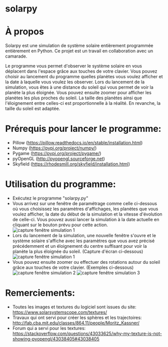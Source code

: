 # solarpy

# À propos

Solarpy est une simulation de système solaire entièrement programmée entièrement en Python. Ce projet est un travail en collaboration avec un camarade.

Le programme vous permet d'observer le système solaire en vous déplacent dans l'espace grâce aux touches de votre clavier. Vous pouvez choisir au lancement du programme quelles planètes vous voulez afficher et la date à laquelle vous voulez les observer.
Lors du lancement de la simulation, vous êtes à une distance du soleil qui vous permet de voir la planète la plus éloignée. Vous pouvez ensuite zoomer pour afficher les planètes les plus proches du soleil. La taille des planètes ainsi que l'éloignement entre celles-ci est proportionnelle à la réalité. En revanche, la taille du soleil est adaptée.


# Prérequis pour lancer le programme:
  - Pillow (https://pillow.readthedocs.io/en/stable/installation.html)
  - Numpy (https://pypi.org/project/numpy/)
  - Pygame (https://pypi.org/project/pygame/)
  - pyOpenGL (http://pyopengl.sourceforge.net)
  - Skyfield (https://rhodesmill.org/skyfield/installation.html)
  
  
# Utilisation du programme:
  - Exécutez le programme "solarpy.py"
  - Vous arrivez sur une fenêtre de paramétrage comme celle ci-dessous où vous choisissez les paramètres d'affichages, les planètes que vous voulez afficher, la date du début de la simulation et la vitesse d'évolution de celle-ci. Vous pouvez aussi lancer la simulation à la date actuelle en cliquant sur le bouton prévu pour cette action.
  ![capture fenêtre simulation 1](https://user-images.githubusercontent.com/46789972/55513635-77ea2f80-5666-11e9-941e-88186a0a5124.png)
  - Lors du lancement de la simulation, une nouvelle fenêtre s'ouvre et le système solaire s'affiche avec les paramètres que vous avez précisé précédemment et un éloignement du centre suffisant pour voir la planète la plus éloignée du soleil. (Capture d'écran ci-dessous)
  ![capture fenêtre simulation 1](https://user-images.githubusercontent.com/46789972/55514387-39557480-5668-11e9-9c01-ee55d80fc8e9.png)
  - Vous pouvez ensuite zoomer ou effectuer des rotations autour du soleil grâce aux touches de votre clavier. (Exemples ci-dessous)
  ![capture fenêtre simulation 2](https://user-images.githubusercontent.com/46789972/55514598-d44e4e80-5668-11e9-8785-fac277b91845.png)
  ![capture fenêtre simulation 3](https://user-images.githubusercontent.com/46789972/55514614-ddd7b680-5668-11e9-8836-a3e8e01a300b.png)

# Remerciements:
  - Toutes les images et textures du logiciel sont issues du site: https://www.solarsystemscope.com/textures/
  - Travaux qui ont servi pour créer les sphères et les trajectoires: http://fab.cba.mit.edu/classes/864.11/people/Moritz_Kassner/
  - Forum qui a servi pour les textures: https://stackoverflow.com/questions/43033625/why-my-texture-is-not-showing-pyopengl/43038405#43038405
